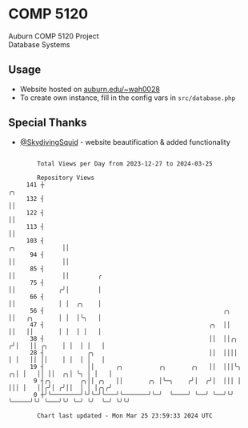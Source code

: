 # COMP 5120
Auburn COMP 5120 Project  
Database Systems

## Usage
- Website hosted on [auburn.edu/~wah0028](https://webhome.auburn.edu/~wah0028/)
- To create own instance, fill in the config vars in `src/database.php`

## Special Thanks
- [@SkydivingSquid](https://github.com/SkydivingSquid) - website beautification & added functionality

```

        Total Views per Day from 2023-12-27 to 2024-03-25

        Repository Views
     141 ┼                                                                              ╭╮
     132 ┤                                                                              ││
     122 ┤                                                                              ││
     113 ┤                                                                              ││
     103 ┤                                                               ╭╮             ││
      94 ┤                                                               ││             ││
      85 ┤                                                               ││             ││        ╭
      75 ┤                                                               ││            ╭╯│        │
      66 ┤                                                               ││            │ │  ╭╮    │
      56 ┤                                                  ╭╮           ││   ╭╮       │ │  │╰╮   │
      47 ┤                                              ╭╮  ││           ││   ││       │ │  │ │   │
      38 ┤                                              ││  ││╭╮        ╭╯│   ││ ╭╮    │ │  │ │   │
      28 ┤            ╭╮                                ││  ││││        │ │   ││ ││    │ │  │ │   │
      19 ┤            ││      ╭╮          ╭╮       ╭╮   ││  │││╰╮     ╭╮│ │   ││ ││  ╭╮│ ╰╮ │ │   │
       9 ┤╭╮        ╭╮││ ╭╮   ││       ╭╮ │╰─╮    ╭╯│  ╭╯│  │││ │     │││ │   ││╭╯│ ╭╯││  │ │ │╭╮╭╯
       0 ┼╯╰────────╯╰╯╰─╯╰───╯╰───────╯╰─╯  ╰────╯ ╰──╯ ╰──╯╰╯ ╰─────╯╰╯ ╰───╯╰╯ ╰─╯ ╰╯  ╰─╯ ╰╯╰╯

        Chart last updated - Mon Mar 25 23:59:33 2024 UTC
        
```
